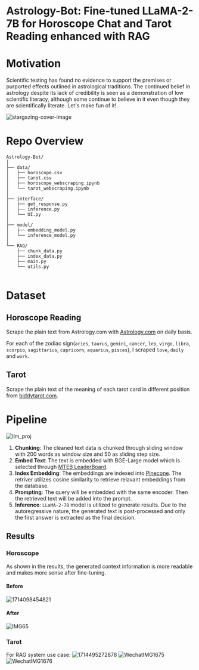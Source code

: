 # Astrology-Bot: Fine-tuned LLaMA-2-7B for Horoscope Chat and Tarot Reading enhanced with RAG

# Motivation

Scientific testing has found no evidence to support the premises or purported effects outlined in astrological traditions. The continued belief in astrology despite its lack of credibility is seen as a demonstration of low scientific literacy, although some continue to believe in it even though they are scientifically literate. Let's make fun of it!.

![stargazing-cover-image](https://github.com/nogibjj/astrology-bot/assets/112578026/b01cce31-4680-4f1c-b7c3-0a5430f1a407)



# Repo Overview
```
Astrology-Bot/
│
├── data/                                 
│   ├── horoscope.csv 
│   ├── tarot.csv
│   ├── horoscope_webscraping.ipynb
│   └── tarot_webscraping.ipynb            
│
├── interface/                            
│   ├── get_response.py                   
│   ├── inference.py                      
│   └── UI.py                             
│
├── model/                                
│   ├── embedding_model.py                
│   └── inference_model.py               
│
└── RAG/
    ├── chunk_data.py                     
    ├── index_data.py                     
    ├── main.py                           
    └── utils.py                          


```
# Dataset

## Horoscope Reading

Scrape the plain text from Astrology.com with [Astrology.com](https://www.astrology.com/horoscope/daily.html) on daily basis. 

For each of the zodiac sign(`aries`, `taurus`, `gemini`, `cancer`, `leo`, `virgo`, `libra`, `scorpio`, `sagittarius`, `capricorn`, `aquarius`, `pisces`), I scraped `love`, `daily` and `work`.

## Tarot

Scrape the plain text of the meaning of each tarot card in different position from [biddytarot.com](https://biddytarot.com/tarot-card-meanings/). 

# Pipeline 
![llm_proj](https://github.com/nogibjj/astrology-bot/assets/112578026/149fa148-3ab6-465a-88da-49759fd7271c)


1. **Chunking**: The cleaned text data is chunked through sliding window with 200 words as window size and 50 as sliding step size.
2. **Embed Text**: The text is embedded with BGE-Large model which is selected through [MTEB LeaderBoard](https://huggingface.co/spaces/mteb/leaderboard).
3. **Index Embedding**: The embeddings are indexed into [Pinecone](https://www.pinecone.io/). The retriver utilizes cosine similarity to retrieve relavant embeddings from the database.
4. **Prompting**: The query will be embedded with the same encoder. Then the retrieved text will be added into the prompt.
5. **Inference**: ``LLaMA-2-7B`` model is utilized to generate results. Due to the autoregressive nature, the generated text is post-processed and only the first answer is extracted as the final decision.

## Results
### Horoscope
As shown in the results, the generated context information is more readable and makes more sense after fine-tuning.
#### Before
![1714098454821](https://github.com/nogibjj/astrology-bot/assets/112578026/86beb412-998f-4856-930f-8f12a9b112d6) 
#### After
![IMG65](https://github.com/nogibjj/astrology-bot/assets/112578026/c97d3abe-db34-41f1-bbed-8ba633bfc1b5)

### Tarot
For RAG system use case: 
![1714495272878](https://github.com/nogibjj/astrology-bot/assets/112578026/c26952b5-d5bb-4265-8e6a-08d452f57106)
![WechatIMG1675](https://github.com/nogibjj/astrology-bot/assets/112578026/b1fcfc56-4ba0-4986-a50e-bbd4243d158b)![WechatIMG1676](https://github.com/nogibjj/astrology-bot/assets/112578026/d6fee23a-0a94-4139-ba6c-c121c79706f7)






